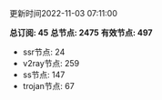 更新时间2022-11-03 07:11:00

**总订阅: 45**
**总节点: 2475**
**有效节点: 497**
- ssr节点: 24
- v2ray节点: 259
- ss节点: 147
- trojan节点: 67
